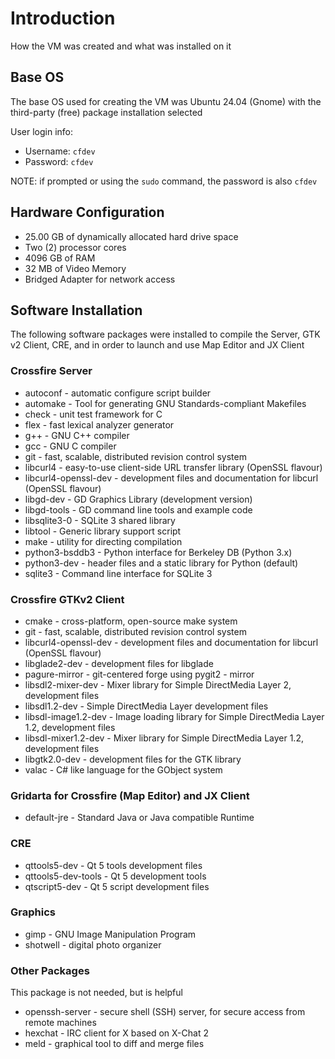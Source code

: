 # Introduction

How the VM was created and what was installed on it

## Base OS

The base OS used for creating the VM was Ubuntu 24.04 (Gnome) with the third-party (free) package installation selected

User login info:
 * Username: `cfdev`
 * Password: `cfdev`
 
 NOTE: if prompted or using the `sudo` command, the password is also `cfdev`

## Hardware Configuration

 * 25.00 GB of dynamically allocated hard drive space
 * Two (2) processor cores
 * 4096 GB of RAM
 * 32 MB of Video Memory
 * Bridged Adapter for network access

## Software Installation

The following software packages were installed to compile the Server, GTK v2 Client, CRE, and in order to launch and use Map Editor and JX Client

### Crossfire Server

 * autoconf - automatic configure script builder 
 * automake - Tool for generating GNU Standards-compliant Makefiles 
 * check - unit test framework for C 
 * flex - fast lexical analyzer generator 
 * g++ - GNU C++ compiler 
 * gcc - GNU C compiler 
 * git - fast, scalable, distributed revision control system 
 * libcurl4 - easy-to-use client-side URL transfer library (OpenSSL flavour) 
 * libcurl4-openssl-dev - development files and documentation for libcurl (OpenSSL flavour) 
 * libgd-dev - GD Graphics Library (development version) 
 * libgd-tools - GD command line tools and example code 
 * libsqlite3-0 - SQLite 3 shared library 
 * libtool - Generic library support script 
 * make - utility for directing compilation 
 * python3-bsddb3 - Python interface for Berkeley DB (Python 3.x) 
 * python3-dev - header files and a static library for Python (default) 
 * sqlite3 - Command line interface for SQLite 3 

### Crossfire GTKv2 Client

 * cmake - cross-platform, open-source make system 
 * git - fast, scalable, distributed revision control system 
 * libcurl4-openssl-dev - development files and documentation for libcurl (OpenSSL flavour) 
 * libglade2-dev - development files for libglade 
 * pagure-mirror - git-centered forge using pygit2 - mirror
 * libsdl2-mixer-dev - Mixer library for Simple DirectMedia Layer 2, development files 
 * libsdl1.2-dev - Simple DirectMedia Layer development files 
 * libsdl-image1.2-dev - Image loading library for Simple DirectMedia Layer 1.2, development files 
 * libsdl-mixer1.2-dev - Mixer library for Simple DirectMedia Layer 1.2, development files 
 * libgtk2.0-dev - development files for the GTK library
 * valac - C# like language for the GObject system 

### Gridarta for Crossfire (Map Editor) and JX Client

 * default-jre - Standard Java or Java compatible Runtime 

### CRE

 * qttools5-dev - Qt 5 tools development files
 * qttools5-dev-tools - Qt 5 development tools 
 * qtscript5-dev - Qt 5 script development files 

### Graphics

 * gimp - GNU Image Manipulation Program
 * shotwell - digital photo organizer

### Other Packages

This package is not needed, but is helpful

 * openssh-server - secure shell (SSH) server, for secure access from remote machines
 * hexchat - IRC client for X based on X-Chat 2
 * meld - graphical tool to diff and merge files

